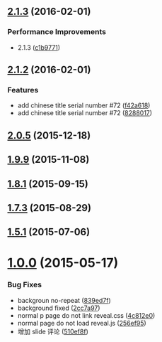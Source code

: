 <a name="2.1.3"></a>
## [2.1.3](https://github.com/Laisky/laisky-blog/compare/2.1.2...v2.1.3) (2016-02-01)


### Performance Improvements

* 2.1.3 ([c1b9771](https://github.com/Laisky/laisky-blog/commit/c1b9771))



<a name="2.1.2"></a>
## [2.1.2](https://github.com/Laisky/laisky-blog/compare/2.0.5...2.1.2) (2016-02-01)


### Features

* add chinese title serial number #72 ([f42a618](https://github.com/Laisky/laisky-blog/commit/f42a618))
* add chinese title serial number #72 ([8288017](https://github.com/Laisky/laisky-blog/commit/8288017))



<a name="2.0.5"></a>
## [2.0.5](https://github.com/Laisky/laisky-blog/compare/1.9.9...2.0.5) (2015-12-18)




<a name="1.9.9"></a>
## [1.9.9](https://github.com/Laisky/laisky-blog/compare/1.8.1...1.9.9) (2015-11-08)




<a name="1.8.1"></a>
## [1.8.1](https://github.com/Laisky/laisky-blog/compare/1.7.3...1.8.1) (2015-09-15)




<a name="1.7.3"></a>
## [1.7.3](https://github.com/Laisky/laisky-blog/compare/1.5.1...1.7.3) (2015-08-29)




<a name="1.5.1"></a>
## [1.5.1](https://github.com/Laisky/laisky-blog/compare/1.0.0...1.5.1) (2015-07-06)




<a name="1.0.0"></a>
# [1.0.0](https://github.com/Laisky/laisky-blog/compare/839ed7f...1.0.0) (2015-05-17)


### Bug Fixes

* backgroun no-repeat ([839ed7f](https://github.com/Laisky/laisky-blog/commit/839ed7f))
* background fixed ([2cc7a97](https://github.com/Laisky/laisky-blog/commit/2cc7a97))
* normal p page do not link reveal.css ([4c812e0](https://github.com/Laisky/laisky-blog/commit/4c812e0))
* normal page do not load reveal.js ([256ef95](https://github.com/Laisky/laisky-blog/commit/256ef95))
* 增加 slide 评论 ([510ef8f](https://github.com/Laisky/laisky-blog/commit/510ef8f))



